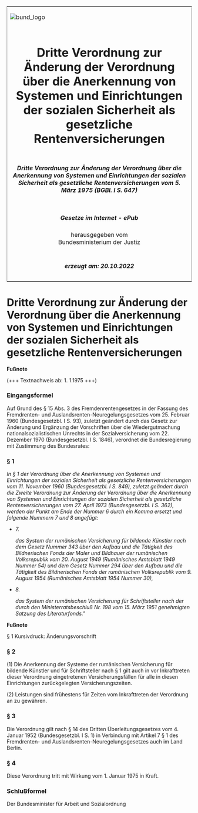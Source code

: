 <span id="DECKBLATT.html"></span>

<table border="0" frame="border" width="100%">

<tr valign="top">

<td align="left">

![bund\_logo](BfJ_2021_Web_de_de.gif)

</td>

<td align="right">

 

</td>

</tr>

<tr align="center" valign="middle">

<td colspan="2">

# Dritte Verordnung zur Änderung der Verordnung über die Anerkennung von Systemen und Einrichtungen der sozialen Sicherheit als gesetzliche Rentenversicherungen

</td>

</tr>

<tr align="center" valign="middle">

<td colspan="2">

##### Dritte Verordnung zur Änderung der Verordnung über die Anerkennung von Systemen und Einrichtungen der sozialen Sicherheit als gesetzliche Rentenversicherungen vom 5. März 1975 (BGBl. I S. 647)

</td>

</tr>

<tr align="center" valign="middle">

<td colspan="2">

  
  

##### Gesetze im Internet - ePub  
  
herausgegeben vom  
Bundesministerium der Justiz

</td>

</tr>

<tr align="center" valign="bottom">

<td colspan="2">

  
  

##### erzeugt am: 20.10.2022

</td>

</tr>

</table>

<span id="BJNR006470975.html"></span>

# Dritte Verordnung zur Änderung der Verordnung über die Anerkennung von Systemen und Einrichtungen der sozialen Sicherheit als gesetzliche Rentenversicherungen

<div>

  
**Fußnote**

<div class="jnhtml">

<div>

<div class="jurAbsatz">

(+++ Textnachweis ab: 1. 1.1975 +++)

</div>

</div>

</div>

</div>

<span id="BJNR006470975BJNE000100312.html"></span>

### Eingangsformel  

<div>

<div class="jnhtml">

<div>

<div class="jurAbsatz">

Auf Grund des § 15 Abs. 3 des Fremdenrentengesetzes in der Fassung des
Fremdrenten- und Auslandsrenten-Neuregelungsgesetzes vom 25. Februar
1960 (Bundesgesetzbl. I S. 93), zuletzt geändert durch das Gesetz zur
Änderung und Ergänzung der Vorschriften über die Wiedergutmachung
nationalsozialistischen Unrechts in der Sozialversicherung vom 22.
Dezember 1970 (Bundesgesetzbl. I S. 1846), verordnet die Bundesregierung
mit Zustimmung des Bundesrates:

</div>

</div>

</div>

</div>

<span id="BJNR006470975BJNE000200312.html"></span>

### § 1  

<div>

<div class="jnhtml">

<div>

<div class="jurAbsatz">

<span style="font-style:italic;">In § 1 der Verordnung über die
Anerkennung von Systemen und Einrichtungen der sozialen Sicherheit als
gesetzliche Rentenversicherungen vom 11. November 1960 (Bundesgesetzbl.
I S. 849), zuletzt geändert durch die Zweite Verordnung zur Änderung der
Verordnung über die Anerkennung von Systemen und Einrichtungen der
sozialen Sicherheit als gesetzliche Rentenversicherungen vom 27. April
1973 (Bundesgesetzbl. I S. 362), werden der Punkt am Ende der Nummer 6
durch ein Komma ersetzt und folgende Nummern 7 und 8 angefügt:</span>

  - <span style="font-style:italic;">7.</span>
    
    <div style="">
    
    <span style="font-style:italic;">das System der rumänischen
    Versicherung für bildende Künstler nach dem Gesetz Nummer 343 über
    den Aufbau und die Tätigkeit des Bildnerischen Fonds der Maler und
    Bildhauer der rumänischen Volksrepublik vom 20. August 1949
    (Rumänisches Amtsblatt 1949 Nummer 54) und dem Gesetz Nummer 294
    über den Aufbau und die Tätigkeit des Bildnerischen Fonds der
    rumänischen Volksrepublik vom 9. August 1954 (Rumänisches Amtsblatt
    1954 Nummer 30),</span>
    
    </div>

  - <span style="font-style:italic;">8.</span>
    
    <div style="">
    
    <span style="font-style:italic;">das System der rumänischen
    Versicherung für Schriftsteller nach der durch den
    Ministerratsbeschluß Nr. 198 vom 15. März 1951 genehmigten Satzung
    des Literaturfonds."</span>
    
    </div>

</div>

</div>

</div>

</div>

<div>

  
**Fußnote**

<div class="jnhtml">

<div>

<div class="jurAbsatz">

§ 1 Kursivdruck: Änderungsvorschrift

</div>

</div>

</div>

</div>

<span id="BJNR006470975BJNE000300312.html"></span>

### § 2  

<div>

<div class="jnhtml">

<div>

<div class="jurAbsatz">

(1) Die Anerkennung der Systeme der rumänischen Versicherung für
bildende Künstler und für Schriftsteller nach § 1 gilt auch in vor
Inkrafttreten dieser Verordnung eingetretenen Versicherungsfällen für
alle in diesen Einrichtungen zurückgelegten Versicherungszeiten.

</div>

<div class="jurAbsatz">

(2) Leistungen sind frühestens für Zeiten vom Inkrafttreten der
Verordnung an zu gewähren.

</div>

</div>

</div>

</div>

<span id="BJNR006470975BJNE000400312.html"></span>

### § 3  

<div>

<div class="jnhtml">

<div>

<div class="jurAbsatz">

Die Verordnung gilt nach § 14 des Dritten Überleitungsgesetzes vom 4.
Januar 1952 (Bundesgesetzbl. I S. 1) in Verbindung mit Artikel 7 § 1 des
Fremdrenten- und Auslandsrenten-Neuregelungsgesetzes auch im Land
Berlin.

</div>

</div>

</div>

</div>

<span id="BJNR006470975BJNE000500312.html"></span>

### § 4  

<div>

<div class="jnhtml">

<div>

<div class="jurAbsatz">

Diese Verordnung tritt mit Wirkung vom 1. Januar 1975 in Kraft.

</div>

</div>

</div>

</div>

<span id="BJNR006470975BJNE000600312.html"></span>

### Schlußformel  

<div>

<div class="jnhtml">

<div>

<div class="jurAbsatz">

<span class="SP">Der Bundesminister für Arbeit und Sozialordnung</span>

</div>

</div>

</div>

</div>
